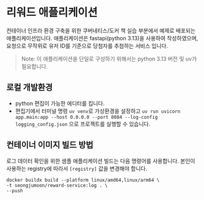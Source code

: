 # 리워드 애플리케이션

컨테이너 인프라 환경 구축을 위한 쿠버네티스/도커 책 실습 부분에서 예제로 배포되는 애플리케이션입니다. 애플리케이션은 fastapi(python 3.13)을 사용하여 작성하였으며, 요청으로 무작위로 유저 ID를 기준으로 당첨자를 추첨하는 서비스 입니다.
> Note: 이 애플리케이션을 단일로 구성하기 위해서는 python 3.13 버전 및 uv가 필요합니다.

## 로컬 개발환경
- python 편집이 가능한 에디터를 킵니다.
- 편집기에서 터미널 명령 `uv venv`로 가상환경을 설정하고 `uv run uvicorn app.main:app --host 0.0.0.0 --port 8084 --log-config logging_config.json` 으로 프로젝트를 실행할 수 있습니다.

## 컨테이너 이미지 빌드 방법
로그 데이터 확인을 위한 샘플 애플리케이션 빌드는 다음 명령어를 사용합니다.
본인이 사용하는 registry에 따라서 `[registry]` 값을 변경해야 합니다.
```shell
docker buildx build --platform linux/amd64,linux/arm64 \
-t seongjumoon/reward-service:log . \
--push
```
